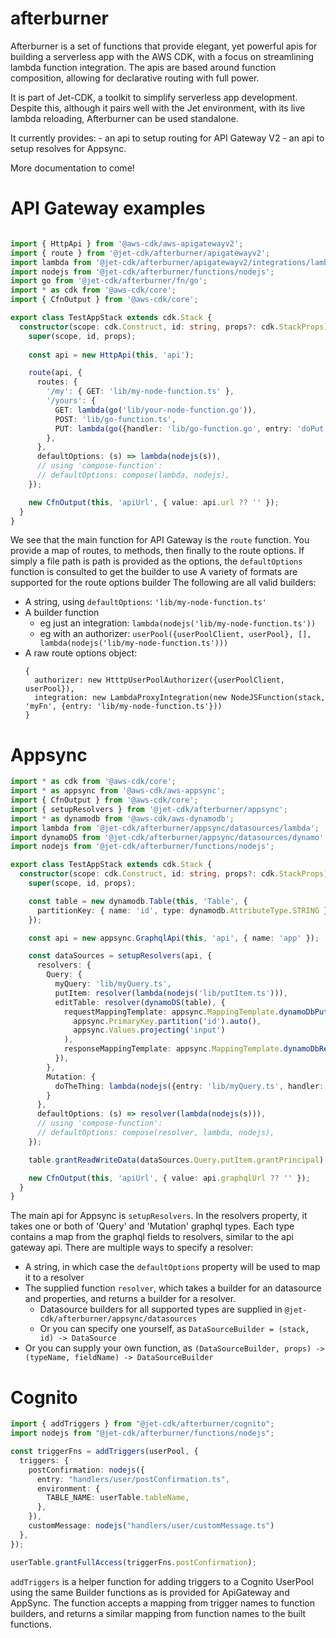 # afterburner

Afterburner is a set of functions that provide elegant, yet powerful apis for building a serverless app with the AWS CDK, with a focus on streamlining lambda function integration. The apis are based around function composition, allowing for declarative routing with full power.

It is part of Jet-CDK, a toolkit to simplify serverless app development.
Despite this, although it pairs well with the Jet environment, with its live lambda reloading, Afterburner can be used standalone.

It currently provides:
	- an api to setup routing for API Gateway V2
	- an api to setup resolves for Appsync.

More documentation to come!
# API Gateway examples

```ts

import { HttpApi } from '@aws-cdk/aws-apigatewayv2';
import { route } from '@jet-cdk/afterburner/apigatewayv2';
import lambda from '@jet-cdk/afterburner/apigatewayv2/integrations/lambda-proxy';
import nodejs from '@jet-cdk/afterburner/functions/nodejs';
import go from '@jet-cdk/afterburner/fn/go';
import * as cdk from '@aws-cdk/core';
import { CfnOutput } from '@aws-cdk/core';

export class TestAppStack extends cdk.Stack {
  constructor(scope: cdk.Construct, id: string, props?: cdk.StackProps) {
    super(scope, id, props);
    
    const api = new HttpApi(this, 'api');

    route(api, {
      routes: {
        '/my': { GET: 'lib/my-node-function.ts' },
        '/yours': { 
          GET: lambda(go('lib/your-node-function.go')),
          POST: 'lib/go-function.ts',
          PUT: lambda(go({handler: 'lib/go-function.go', entry: 'doPut'}))
        },
      },
      defaultOptions: (s) => lambda(nodejs(s)),
      // using 'compose-function':
      // defaultOptions: compose(lambda, nodejs),
    });

    new CfnOutput(this, 'apiUrl', { value: api.url ?? '' });
  }
}
```

We see that the main function for API Gateway is the `route` function. You provide a map of routes, to methods, then finally to the route options. If simply a file path is path is provided as the options, the `defaultOptions` function is consulted to get the builder to use
A variety of formats are supported for the route options builder The following are all valid builders:
- A string, using `defaultOptions`: `'lib/my-node-function.ts'`
- A builder function
  - eg just an integration: `lambda(nodejs('lib/my-node-function.ts'))`
  - eg with an authorizer: `userPool({userPoolClient, userPool}, [], lambda(nodejs('lib/my-node-function.ts')))`
- A raw route options object: 
  ```
  { 
    authorizer: new HtttpUserPoolAuthorizer({userPoolClient, userPool}),
    integration: new LambdaProxyIntegration(new NodeJSFunction(stack, 'myFn', {entry: 'lib/my-node-function.ts'}))
  }
  ```
# Appsync

```ts
import * as cdk from '@aws-cdk/core';
import * as appsync from '@aws-cdk/aws-appsync';
import { CfnOutput } from '@aws-cdk/core';
import { setupResolvers } from '@jet-cdk/afterburner/appsync';
import * as dynamodb from '@aws-cdk/aws-dynamodb';
import lambda from '@jet-cdk/afterburner/appsync/datasources/lambda';
import dynamoDS from '@jet-cdk/afterburner/appsync/datasources/dynamo';
import nodejs from '@jet-cdk/afterburner/functions/nodejs';

export class TestAppStack extends cdk.Stack {
  constructor(scope: cdk.Construct, id: string, props?: cdk.StackProps) {
    super(scope, id, props);

    const table = new dynamodb.Table(this, 'Table', {
      partitionKey: { name: 'id', type: dynamodb.AttributeType.STRING }
    });

    const api = new appsync.GraphqlApi(this, 'api', { name: 'app' });

    const dataSources = setupResolvers(api, {
      resolvers: {
        Query: {
          myQuery: 'lib/myQuery.ts',
          putItem: resolver(lambda(nodejs('lib/putItem.ts'))),
          editTable: resolver(dynamoDS(table), {
            requestMappingTemplate: appsync.MappingTemplate.dynamoDbPutItem(
              appsync.PrimaryKey.partition('id').auto(),
              appsync.Values.projecting('input')
            ),
            responseMappingTemplate: appsync.MappingTemplate.dynamoDbResultItem()
          }),
        },
        Mutation: {
          doTheThing: lambda(nodejs({entry: 'lib/myQuery.ts', handler: 'doTheThing'})),
        }
      },
      defaultOptions: (s) => resolver(lambda(nodejs(s))),
      // using 'compose-function':
      // defaultOptions: compose(resolver, lambda, nodejs),
    });

    table.grantReadWriteData(dataSources.Query.putItem.grantPrincipal);

    new CfnOutput(this, 'apiUrl', { value: api.graphqlUrl ?? '' });
  }
}
```

The main api for Appsync is `setupResolvers`. In the resolvers property, it takes one or both of 'Query' and 'Mutation' graphql types.
Each type contains a map from the graphql fields to resolvers, similar to the api gateway api. There are multiple ways to specify a resolver:
- A string, in which case the `defaultOptions` property will be used to map it to a resolver
- The supplied function `resolver`, which takes a builder for an datasource and properties, and returns a builder for a resolver.
  - Datasource builders for all supported types are supplied in `@jet-cdk/afterburner/appsync/datasources`
  - Or you can specify one yourself, as `DataSourceBuilder = (stack, id) -> DataSource`
- Or you can supply your own function, as `(DataSourceBuilder, props) -> (typeName, fieldName) -> DataSourceBuilder`

# Cognito

```ts
import { addTriggers } from "@jet-cdk/afterburner/cognito";
import nodejs from "@jet-cdk/afterburner/functions/nodejs";

const triggerFns = addTriggers(userPool, {
  triggers: {
    postConfirmation: nodejs({
      entry: "handlers/user/postConfirmation.ts",
      environment: {
        TABLE_NAME: userTable.tableName,
      },
    }),
    customMessage: nodejs("handlers/user/customMessage.ts")
  },
});

userTable.grantFullAccess(triggerFns.postConfirmation);
```

`addTriggers` is a helper function for adding triggers to a Cognito UserPool using the same Builder functions as is provided for ApiGateway and AppSync.
The function accepts a mapping from trigger names to function builders, and returns a similar mapping from function names to the built functions.